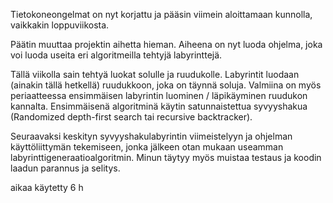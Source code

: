 Tietokoneongelmat on nyt korjattu ja pääsin viimein aloittamaan kunnolla, vaikkakin loppuviikosta. 

Päätin muuttaa projektin aihetta hieman. Aiheena on nyt luoda ohjelma, joka voi luoda useita eri algoritmeilla tehtyjä labyrinttejä.

Tällä viikolla sain tehtyä luokat solulle ja ruudukolle. Labyrintit luodaan (ainakin tällä hetkellä)
ruudukkoon, joka on täynnä soluja. Valmiina on myös periaatteessa ensimmäisen labyrintin luominen / läpikäyminen ruudukon kannalta.
Ensimmäisenä algoritminä käytin satunnaistettua syvyyshakua (Randomized depth-first search tai recursive backtracker).

Seuraavaksi keskityn syvyyshakulabyrintin viimeistelyyn ja ohjelman käyttöliittymän tekemiseen, jonka jälkeen otan mukaan useamman labyrinttigeneraatioalgoritmin. 
Minun täytyy myös muistaa testaus ja koodin laadun parannus ja selitys.

aikaa käytetty 6 h
